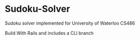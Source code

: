 # Sudoku-Solver
Sudoku solver implemented for University of Waterloo CS486

Build With Rails and includes a CLI branch